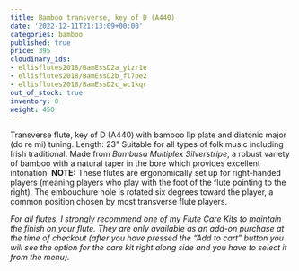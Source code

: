 ```yaml
---
title: Bamboo transverse, key of D (A440)
date: '2022-12-11T21:13:09+00:00'
categories: bamboo
published: true
price: 395
cloudinary_ids:
- ellisflutes2018/BamEssD2a_yizr1e
- ellisflutes2018/BamEssD2b_fl7be2
- ellisflutes2018/BamEssD2c_wc1kqr
out_of_stock: true
inventory: 0
weight: 450
---
```


Transverse flute, key of D  (A440) with bamboo lip plate and diatonic major (do re mi) tuning.  Length:  23"   Suitable for all types of folk music including Irish traditional.  Made from *Bambusa Multiplex Silverstripe*, a robust variety of bamboo with a natural taper in the bore which provides excellent intonation.  **NOTE:** These flutes are ergonomically set up for right-handed players (meaning players who play with the foot of the flute pointing to the right).  The embouchure hole is rotated six degrees toward the player, a common position chosen by most transverse flute players.  

*For all flutes, I strongly recommend one of my Flute Care Kits to maintain the finish on your flute. They are only available as an add-on purchase at the time of checkout (after you have pressed the “Add to cart” button you will see the option for the care kit right along side and you have to select it from the menu).*